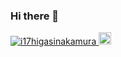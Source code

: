 ### Hi there 👋

<!--
**i17higasinakamura/i17higasinakamura** is a ✨ _special_ ✨ repository because its `README.md` (this file) appears on your GitHub profile.

Here are some ideas to get you started:

- 🔭 I’m currently working on ...
- 🌱 I’m currently learning ...
- 👯 I’m looking to collaborate on ...
- 🤔 I’m looking for help with ...
- 💬 Ask me about ...
- 📫 How to reach me: ...
- 😄 Pronouns: ...
- ⚡ Fun fact: ...
-->

<p align="left">
  <a href="https://github.com/i17higasinakamura/i17higasinakamura/">
    <img src="https://komarev.com/ghpvc/?username=i17higasinakamura" alt="i17higasinakamura" />
  </a>
  <a href="https://github.com/i17higasinakamura">
    <img height="20" src="https://img.shields.io/github/followers/yutkat?label=follow&logo=github&style=flat" />
  </a>
</p>
